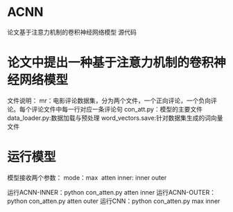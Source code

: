 # ACNN
论文基于注意力机制的卷积神经网络模型 源代码

# 论文中提出一种基于注意力机制的卷积神经网络模型

文件说明：
mr：电影评论数据集，分为两个文件，一个正向评论，一个负向评论。每个评论文件中每一行对应一条评论句
con_att.py：模型的主要文件
data_loader.py:数据加载与预处理
word_vectors.save:针对数据集生成的词向量文件

# 运行模型
模型接收两个参数：
mode：max  atten
inner: inner outer

运行ACNN-INNER：python con_atten.py atten inner
运行ACNN-OUTER：python con_atten.py atten outer
运行CNN：python con_atten.py max inner


